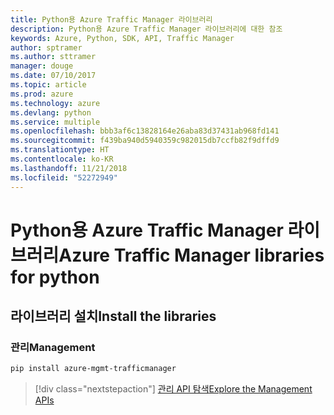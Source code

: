 ```yaml
---
title: Python용 Azure Traffic Manager 라이브러리
description: Python용 Azure Traffic Manager 라이브러리에 대한 참조
keywords: Azure, Python, SDK, API, Traffic Manager
author: sptramer
ms.author: sttramer
manager: douge
ms.date: 07/10/2017
ms.topic: article
ms.prod: azure
ms.technology: azure
ms.devlang: python
ms.service: multiple
ms.openlocfilehash: bbb3af6c13828164e26aba83d37431ab968fd141
ms.sourcegitcommit: f439ba940d5940359c982015db7ccfb82f9dffd9
ms.translationtype: HT
ms.contentlocale: ko-KR
ms.lasthandoff: 11/21/2018
ms.locfileid: "52272949"
---
```

# <a name="azure-traffic-manager-libraries-for-python"></a><span data-ttu-id="a06a2-104">Python용 Azure Traffic Manager 라이브러리</span><span class="sxs-lookup"><span data-stu-id="a06a2-104">Azure Traffic Manager libraries for python</span></span>

## <a name="install-the-libraries"></a><span data-ttu-id="a06a2-105">라이브러리 설치</span><span class="sxs-lookup"><span data-stu-id="a06a2-105">Install the libraries</span></span>


### <a name="management"></a><span data-ttu-id="a06a2-106">관리</span><span class="sxs-lookup"><span data-stu-id="a06a2-106">Management</span></span>

```bash
pip install azure-mgmt-trafficmanager
```
> [!div class="nextstepaction"]
> [<span data-ttu-id="a06a2-107">관리 API 탐색</span><span class="sxs-lookup"><span data-stu-id="a06a2-107">Explore the Management APIs</span></span>](/python/api/overview/azure/trafficmanager/management)